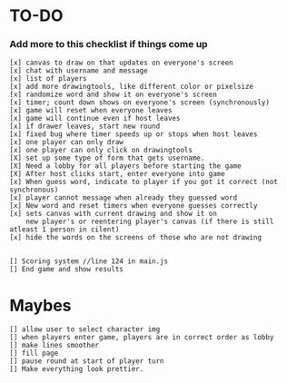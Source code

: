 # TO-DO
### Add more to this checklist if things come up
    [x] canvas to draw on that updates on everyone's screen
    [x] chat with username and message
    [x] list of players 
    [x] add more drawingtools, like different color or pixelsize
    [x] randomize word and show it on everyone's screen
    [x] timer; count down shows on everyone's screen (synchronously)
    [x] game will reset when everyone leaves
    [x] game will continue even if host leaves
    [x] if drawer leaves, start new round
    [x] fixed bug where timer speeds up or stops when host leaves
    [x] one player can only draw
    [x] one player can only click on drawingtools
    [X] set up some type of form that gets username. 
    [X] Need a lobby for all players before starting the game
    [X] After host clicks start, enter everyone into game
    [x] When guess word, indicate to player if you got it correct (not synchronous)
    [x] player cannot message when already they guessed word
    [x] New word and reset timers when everyone guesses correctly
    [x] sets canvas with current drawing and show it on 
        new player's or reentering player's canvas (if there is still atleast 1 person in cilent)
    [x] hide the words on the screens of those who are not drawing  


    [] Scoring system //line 124 in main.js
    [] End game and show results

# Maybes
    [] allow user to select character img
    [] when players enter game, players are in correct order as lobby
    [] make lines smoother
    [] fill page
    [] pause round at start of player turn
    [] Make everything look prettier.